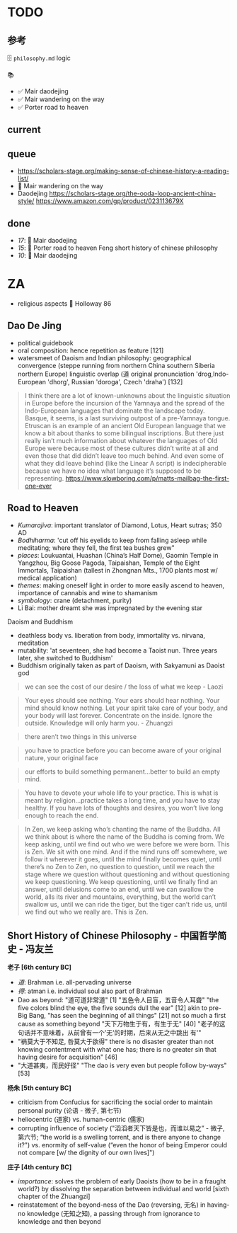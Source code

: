 # TODO

## 参考

🗄 `philosophy.md` logic

📚
* ✅ Mair daodejing
* ✅ Mair wandering on the way
* ✅ Porter road to heaven

## current

## queue

* https://scholars-stage.org/making-sense-of-chinese-history-a-reading-list/
* 📙 Mair wandering on the way
* Daodejing https://scholars-stage.org/the-ooda-loop-ancient-china-style/ https://www.amazon.com/gp/product/023113679X

## done

* _17_: 📙 Mair daodejing
* _15_: 📙 Porter road to heaven Feng short history of chinese philosophy
* _10_: 📙 Mair daodejing

# ZA

* religious aspects 📙 Holloway 86

## Dao De Jing

* political guidebook
* oral composition: hence repetition as feature [121]
* watersmeet of Daoism and Indian philosophy: geographical convergence (steppe running from northern China southern Siberia northern Europe) linguistic overlap (道 original pronunciation 'drog,Indo-European 'dhorg', Russian 'doroga', Czech 'draha') [132]
> I think there are a lot of known-unknowns about the linguistic situation in Europe before the incursion of the Yamnaya and the spread of the Indo-European languages that dominate the landscape today. Basque, it seems, is a last surviving outpost of a pre-Yamnaya tongue. Etruscan is an example of an ancient Old European language that we know a bit about thanks to some bilingual inscriptions. But there just really isn’t much information about whatever the languages of Old Europe were because most of these cultures didn’t write at all and even those that did didn’t leave too much behind. And even some of what they did leave behind (like the Linear A script) is indecipherable because we have no idea what language it’s supposed to be representing. https://www.slowboring.com/p/matts-mailbag-the-first-one-ever

## Road to Heaven

* _Kumarajiva_: important translator of Diamond, Lotus, Heart sutras; 350 AD 
* _Bodhiharma_: 'cut off his eyelids to keep from falling asleep while meditating; where they fell, the first tea bushes grew"
* _places_: Loukuantai, Huashan (China’s Half Dome), Gaomin Temple in Yangzhou, Big Goose Pagoda, Taipaishan, Temple of the Eight Immortals, Taipaishan (tallest in Zhongnan Mts., 1700 plants most w/ medical application)
* _themes_: making oneself light in order to more easily ascend to heaven, importance of cannabis and wine to shamanism
* _symbology_: crane (detachment, purity)
* Li Bai: mother dreamt she was impregnated by the evening star

Daoism and Buddhism

* deathless body vs. liberation from body, immortality vs. nirvana, meditation
* mutability: 'at seventeen, she had become a Taoist nun. Three years later, she switched to Buddhism'
* Buddhism originally taken as part of Daoism, with Sakyamuni as Daoist god

> we can see the cost of our desire / the loss of what we keep - Laozi

> Your eyes should see nothing. Your ears should hear nothing. Your mind should know nothing. Let your spirit take care of your body, and your body will last forever. Concentrate on the inside. Ignore the outside. Knowledge will only harm you. - Zhuangzi

> there aren’t two things in this universe

> you have to practice before you can become aware of your original nature, your original face

> our efforts to build something permanent...better to build an empty mind.

> You have to devote your whole life to your practice. This is what is meant by religion...practice takes a long time, and you have to stay healthy. If you have lots of thoughts and desires, you won’t live long enough to reach the end.

> In Zen, we keep asking who’s chanting the name of the Buddha. All we think about is where the name of the Buddha is coming from. We keep asking, until we find out who we were before we were born. This is Zen. We sit with one mind. And if the mind runs off somewhere, we follow it wherever it goes, until the mind finally becomes quiet, until there’s no Zen to Zen, no question to question, until we reach the stage where we question without questioning and without questioning we keep questioning. We keep questioning, until we finally find an answer, until delusions come to an end, until we can swallow the world, alls its river and mountains, everything, but the world can’t swallow us, until we can ride the tiger, but the tiger can’t ride us, until we find out who we really are. This is Zen.

## Short History of Chinese Philosophy - 中国哲学简史 - 冯友兰 

__老子 [6th century BC]__

* _道_: Brahman i.e. all-pervading universe
* _得_: atman i.e. individual soul also part of Brahman
* Dao as beyond: "道可道非常道" [1] "五色令人目盲，五音令人耳聋" "the five colors blind the eye, the five sounds dull the ear" [12] akin to pre-Big Bang, "has seen the beginning of all things" [21] not so much a first cause as something beyond "天下万物生于有，有生于无" [40] "老子的这句话并不意味着，从前曾有一个’无'的时期，后来从无之中跳出 有'"
* "祸莫大于不知足, 咎莫大于欲得" there is no disaster greater than not knowing contentment with what one has; there is no greater sin that having desire for acquisition" [46]
* "大道甚夷，而民好径" "The dao is very even but people follow by-ways" [53]

__杨朱 [5th century BC]__

* criticism from Confucius for sacrificing the social order to maintain personal purity (论语 - 微子, 第七节) 
* heliocentric (道家) vs. human-centric (儒家)
* corrupting influence of society ("滔滔者天下皆是也，而谁以易之” - 微子, 第六节; “the world is a swelling torrent, and is there anyone to change it?") vs. enormity of self-value (“even the honor of being Emperor could not compare [w/ the dignity of our own lives]")

__庄子 [4th century BC]__

* _importance_: solves the problem of early Daoists (how to be in a fraught world?) by dissolving the separation between individual and world [sixth chapter of the Zhuangzi]
* reinstatement of the beyond-ness of the Dao (reversing, 无名) in having-no knowledge (无知之知), a passing through from ignorance to knowledge and then beyond
